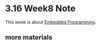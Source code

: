 # 3.16 Week8 Note

This week is about [Embedded Programming](http://academy.cba.mit.edu/classes/embedded_programming/index.html).

## 
   
## more materials


